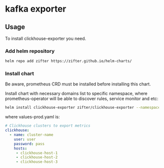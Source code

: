 # kafka exporter

## Usage
To install clickhouse-exporter you need.

### Add helm repository
```bash
helm repo add zifter https://zifter.github.io/helm-charts/
```

### Install chart
Be aware, prometheus CRD must be installed before installing this chart.

Install chart with necessary domains list to specific namespace, where prometheus-operator will be able to discover rules,
service monitor and etc:
```bash
helm install clickhouse-exporter zifter/clickhouse-exporter --namespace monitoring -f values-prod.yaml
```

where values-prod.yaml is:
```yaml
# Clickhouse clusters to export metrics
clickhouse:
  - name: cluster-name
    user: user
    password: pass
    hosts:
     - clickhouse-host-1
     - clickhouse-host-2
     - clickhouse-host-3
```
